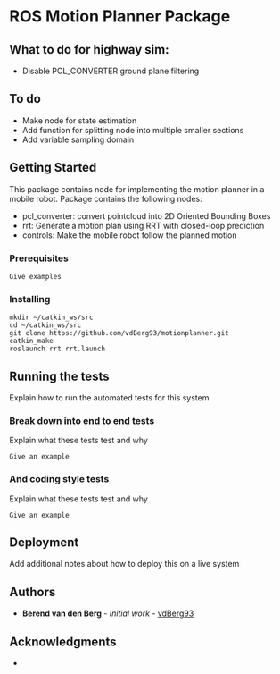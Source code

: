 # ROS Motion Planner Package

## What to do for highway sim:
* Disable PCL_CONVERTER ground plane filtering

## To do
* Make node for state estimation
* Add function for splitting node into multiple smaller sections
* Add variable sampling domain

## Getting Started

This package contains node for implementing the motion planner in a mobile robot.
Package contains the following nodes:
* pcl_converter: convert pointcloud into 2D Oriented Bounding Boxes
* rrt: Generate a motion plan using RRT with closed-loop prediction
* controls: Make the mobile robot follow the planned motion

### Prerequisites

```
Give examples
```

### Installing

```
mkdir ~/catkin_ws/src
cd ~/catkin_ws/src
git clone https://github.com/vdBerg93/motionplanner.git
catkin_make
roslaunch rrt rrt.launch
```
## Running the tests

Explain how to run the automated tests for this system

### Break down into end to end tests

Explain what these tests test and why

```
Give an example
```

### And coding style tests

Explain what these tests test and why

```
Give an example
```

## Deployment

Add additional notes about how to deploy this on a live system

## Authors

* **Berend van den Berg** - *Initial work* - [vdBerg93](https://github.com/vdBerg93)

## Acknowledgments

* 
